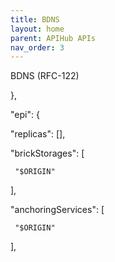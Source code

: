 ```yaml
---
title: BDNS 
layout: home
parent: APIHub APIs
nav_order: 3
---
```


BDNS (RFC-122)

 },

 "epi": {

   "replicas": [],

   "brickStorages": [

     "$ORIGIN"

   ],

   "anchoringServices": [

     "$ORIGIN"

   ],

